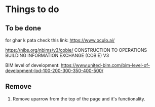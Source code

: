 # Things to do

## To be done

for ghar k pata check this link: https://www.oculo.ai/

https://nibs.org/nbims/v3/cobie/
CONSTRUCTION TO OPERATIONS BUILDING INFORMATION EXCHANGE (COBIE) V3

BIM level of development:
https://www.united-bim.com/bim-level-of-development-lod-100-200-300-350-400-500/

## Remove

1. Remove uparrow from the top of the page and it's functionality.

